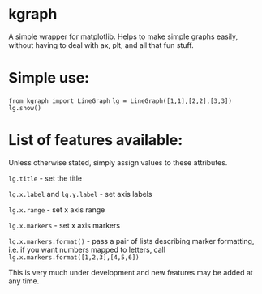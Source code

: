 # kgraph
A simple wrapper for matplotlib. Helps to make simple graphs easily, without having to deal with ax, plt, and all that fun stuff.

# Simple use:
`from kgraph import LineGraph`
`lg = LineGraph([1,1],[2,2],[3,3])`
`lg.show()`

# List of features available:

Unless otherwise stated, simply assign values to these attributes.

`lg.title` - set the title

`lg.x.label` and `lg.y.label` - set axis labels

`lg.x.range` - set x axis range

`lg.x.markers` - set x axis markers

`lg.x.markers.format()` - pass a pair of lists describing marker formatting, i.e. if you want numbers mapped to letters, call `lg.x.markers.format([1,2,3],[4,5,6])`


This is very much under development and new features may be added at any time.
